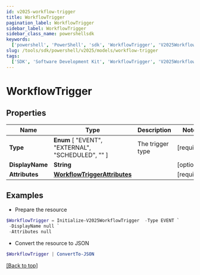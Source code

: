 ```yaml
---
id: v2025-workflow-trigger
title: WorkflowTrigger
pagination_label: WorkflowTrigger
sidebar_label: WorkflowTrigger
sidebar_class_name: powershellsdk
keywords:
  ['powershell', 'PowerShell', 'sdk', 'WorkflowTrigger', 'V2025WorkflowTrigger']
slug: /tools/sdk/powershell/v2025/models/workflow-trigger
tags:
  ['SDK', 'Software Development Kit', 'WorkflowTrigger', 'V2025WorkflowTrigger']
---
```


# WorkflowTrigger

## Properties

| Name | Type | Description | Notes |
| --- | --- | --- | --- |
| **Type** | **Enum** [ "EVENT", "EXTERNAL", "SCHEDULED", "" ] | The trigger type | [required] |
| **DisplayName** | **String** |  | [optional] |
| **Attributes** | [**WorkflowTriggerAttributes**](workflow-trigger-attributes) |  | [required] |

## Examples

- Prepare the resource

```powershell
$WorkflowTrigger = Initialize-V2025WorkflowTrigger  -Type EVENT `
 -DisplayName null `
 -Attributes null
```

- Convert the resource to JSON

```powershell
$WorkflowTrigger | ConvertTo-JSON
```

[[Back to top]](#)
